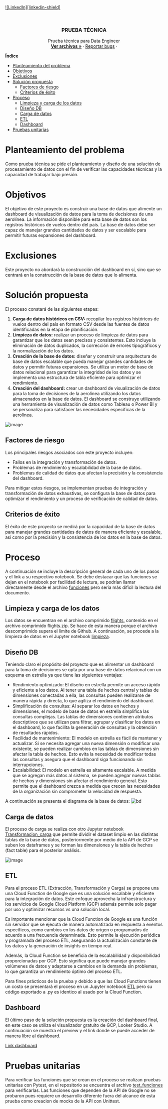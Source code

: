 
[![LinkedIn][linkedin-shield]][linkedin-url]


<!-- PROJECT LOGO -->
<br />
<div align="center">
<h3 align="center">PRUEBA TÉCNICA</h3>

  <p align="center">
    Prueba técnica para Data Engineer
    <br />
    <a href="https://github.com/ajaramillor/PruebaTecnica"><strong>Ver archivos »</strong></a>
    ·
    <a href="https://github.com/ajaramillor/PruebaTecnica/issues">Reportar bugs</a>
    ·
  </p>
</div>

**Índice**
- [Planteamiento del problema](#planteamiento-del-problema)
- [Objetivos](#objetivos)
- [Exclusiones](#exclusiones)
- [Solución propuesta](#solución-propuesta)
  - [Factores de riesgo](#factores-de-riesgo)
  - [Criterios de éxito](#criterios-de-éxito)
- [Proceso](#proceso)
  - [Limpieza y carga de los datos](#limpieza-y-carga-de-los-datos)
  - [Diseño DB](#diseño-db)
  - [Carga de datos](#carga-de-datos)
  - [ETL](#etl)
  - [Dashboard](#dashboard)
- [Pruebas unitarias](#pruebas-unitarias)



# Planteamiento del problema

Como prueba técnica se pide el planteamiento y diseño de una solución de procesamiento de datos con el fin de verificar las capacidades técnicas y la capacidad de trabajar bajo presión.

# Objetivos

El objetivo de este proyecto es construir una base de datos que alimente un dashboard de visualización de datos para la toma de decisiones de una aerolínea. La información disponible para esta base de datos son los registros históricos de vuelos dentro del país. La base de datos debe ser capaz de manejar grandes cantidades de datos y ser escalable para permitir futuras expansiones del dashboard.

# Exclusiones

Este proyecto no abordará la construcción del dashboard en sí, sino que se centrará en la construcción de la base de datos que lo alimenta.

# Solución propuesta

El proceso constará de las siguientes etapas:

1. **Carga de datos históricos en CSV:** recopilar los registros históricos de vuelos dentro del país en formato CSV desde las fuentes de datos identificadas en la etapa de planificación.
2. **Limpieza de datos:** realizar un proceso de limpieza de datos para garantizar que los datos sean precisos y consistentes. Esto incluye la eliminación de datos duplicados, la corrección de errores tipográficos y la normalización de los datos.
3. **Creación de la base de datos:** diseñar y construir una arquitectura de base de datos escalable que pueda manejar grandes cantidades de datos y permitir futuras expansiones. Se utiliza un motor de base de datos relacional para garantizar la integridad de los datos y se implementa una estructura de tabla eficiente para optimizar el rendimiento.
4. **Creación del dashboard:** crear un dashboard de visualización de datos para la toma de decisiones de la aerolínea utilizando los datos almacenados en la base de datos. El dashboard se construye utilizando una herramienta de visualización de datos como Tableau o Power BI y se personaliza para satisfacer las necesidades específicas de la aerolínea.

![image](https://github.com/ajaramillor/PruebaTecnica/assets/98030147/ed98fd4b-8a19-4f04-93e0-98557788504c)

## Factores de riesgo

Los principales riesgos asociados con este proyecto incluyen:

- Fallos en la integración y transformación de datos.
- Problemas de rendimiento y escalabilidad de la base de datos.
- Problemas de calidad de datos que afectan la precisión y la consistencia del dashboard.

Para mitigar estos riesgos, se implementan pruebas de integración y transformación de datos exhaustivas, se configura la base de datos para optimizar el rendimiento y un proceso de verificación de calidad de datos.

## Criterios de éxito

El éxito de este proyecto se medirá por la capacidad de la base de datos para manejar grandes cantidades de datos de manera eficiente y escalable, así como por la precisión y la consistencia de los datos en la base de datos.

# Proceso

A continuación se incluye la descripción general de cada uno de los pasos y el link a su respectivo notebook. Se debe destacar que las funciones se dejan en el notebook por facilidad de lectura, se podrían llamar directamente desde el archivo [funciones](funciones.py) pero sería más difícil la lectura del documento.

## Limpieza y carga de los datos

Los datos se encuentran en el archivo comprimido [flights](flights.zip), contenido en el archivo comprimido flights.zip. Se hace de esta manera porque el archivo descomprimido supera el límite de Github. A continuación, se procede a la limpieza de datos en el Jupyter notebook [limpieza](limpieza.ipynb).

## Diseño DB

Teniendo claro el propósito del proyecto que es alimentar un dashboard para la toma de decisiones se opta por una base de datos relacional con un esquema en estrella ya que tiene las siguientes ventajas:

- Rendimiento optimizado: El diseño en estrella permite un acceso rápido y eficiente a los datos. Al tener una tabla de hechos central y tablas de dimensiones conectadas a ella, las consultas pueden realizarse de manera rápida y directa, lo que agiliza el rendimiento del dashboard.
- Simplificación de consultas: Al separar los datos en hechos y dimensiones, el modelo de base de datos en estrella simplifica las consultas complejas. Las tablas de dimensiones contienen atributos descriptivos que se utilizan para filtrar, agrupar y clasificar los datos en el dashboard, lo que facilita la generación de consultas y la obtención de resultados rápidos.
- Facilidad de mantenimiento: El modelo en estrella es fácil de mantener y actualizar. Si se necesita agregar una nueva dimensión o modificar una existente, se pueden realizar cambios en las tablas de dimensiones sin afectar la tabla de hechos. Esto evita la necesidad de modificar todas las consultas y asegura que el dashboard siga funcionando sin interrupciones.
- Escalabilidad: El modelo en estrella es altamente escalable. A medida que se agregan más datos al sistema, se pueden agregar nuevas tablas de hechos y dimensiones sin afectar el rendimiento general. Esto permite que el dashboard crezca a medida que crecen las necesidades de la organización sin comprometer la velocidad de respuesta.

A continuación se presenta el diagrama de la base de datos:
![bd](https://github.com/ajaramillor/PruebaTecnica/assets/98030147/3b0ac13a-ad58-4a0e-b584-7286436d9b10)

## Carga de datos

El proceso de carga se realiza con otro Jupyter notebook [Transformacion_carga](Transformacion_carga.ipynb) que permite dividir el dataset limpio en las distintas tablas de la base de datos, posteriormente por medio de la API de GCP se suben los dataframes y se forman las dimensiones y la tabla de hechos (fact table) para el posterior análisis.

![image](https://github.com/ajaramillor/PruebaTecnica/assets/98030147/5f52bd13-7ef2-4ac0-b427-abac92be5056)

## ETL

Para el proceso ETL (Extracción, Transformación y Carga) se propone una una Cloud Function de Google que es una solución escalable y eficiente para la integración de datos. Este enfoque aprovecha la infraestructura y los servicios de Google Cloud Platform (GCP) además permite solo pagar por uso y optimizar recursos vs una solución local.

Es importante mencionar que la Cloud Function de Google es una función sin servidor que se ejecuta de manera automatizada en respuesta a eventos específicos, como cambios en los datos de origen o programados de acuerdo a una frecuencia determinada. Esto permite la ejecución periódica y programada del proceso ETL, asegurando la actualización constante de los datos y la generación de insights en tiempo real.

Además, la Cloud Function se beneficia de la escalabilidad y disponibilidad proporcionadas por GCP. Esto significa que puede manejar grandes volúmenes de datos y adaptarse a cambios en la demanda sin problemas, lo que garantiza un rendimiento óptimo del proceso ETL.

Para fines prácticos de la prueba y debido a que las Cloud Functions tienen un costo se presentará el proceso en un Jupyter notebook [ETL](ETL.ipynb) pero su código exportado a .py es identico al usado por la Cloud Function.

## Dashboard

El último paso de la solución propuesta es la creación del dashboard final, en este caso se utiliza el visualizador gratuito de GCP, Looker Studio. A continuación se muestra el preview y el link donde se puede acceder de manera libre al dashboard. 

[Link dashboard](https://lookerstudio.google.com/s/o0uhH7ydH4Q)

# Pruebas unitarias

Para verificar las funciones que se crean en el proceso se realizan pruebas unitarias con Pytest, en el repositorio se encuentra el archivo [test_funciones](funciones.py) para verificarlas. Las funciones que dependen de la API de Google no se probaron pues requiere un desarrollo diferente fuera del alcance de esta prueba como creacion de mocks de la API con Unittest.

<!-- MARKDOWN LINKS & IMAGES -->
<!-- https://www.markdownguide.org/basic-syntax/#reference-style-links -->
[linkedin-url]: https://www.linkedin.com/in/alejandro-jaramillo-rivas/
